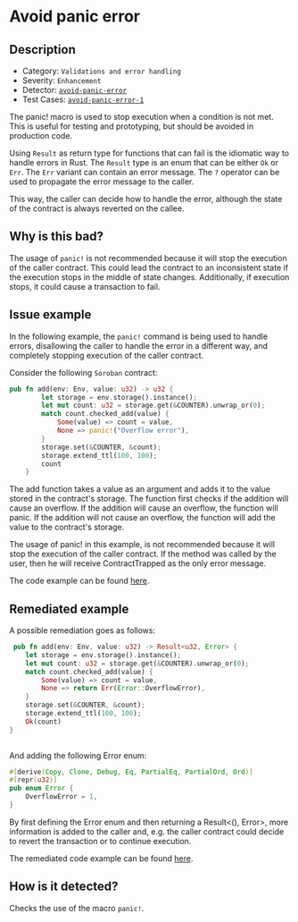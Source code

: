 # Avoid panic error 

## Description 

- Category: `Validations and error handling`
- Severity: `Enhancement`
- Detector: [`avoid-panic-error`](https://github.com/CoinFabrik/scout-soroban/tree/main/detectors/avoid-panic-error)
- Test Cases: [`avoid-panic-error-1`](https://github.com/CoinFabrik/scout-soroban/tree/main/test-cases/avoid-panic-error/avoid-panic-error-1) 

The panic! macro is used to stop execution when a condition is not met. This is useful for testing and prototyping, but should be avoided in production code.

Using `Result` as return type for functions that can fail is the idiomatic way to handle errors in Rust. The `Result` type is an enum that can be either `Ok` or `Err`. The `Err` variant can contain an error message. The `?` operator can be used to propagate the error message to the caller.

This way, the caller can decide how to handle the error, although the state of the contract is always reverted on the callee.

## Why is this bad? 

The usage of `panic!` is not recommended because it will stop the execution of the caller contract. This could lead the contract to an inconsistent state if the execution stops in the middle of state changes. Additionally, if execution stops, it could cause a transaction to fail.

## Issue example 

In the following example, the `panic!` command is being used to handle errors, disallowing the caller to handle the error in a different way, and completely stopping execution of the caller contract.

Consider the following `Soroban` contract:

```rust
pub fn add(env: Env, value: u32) -> u32 {
        let storage = env.storage().instance();
        let mut count: u32 = storage.get(&COUNTER).unwrap_or(0);
        match count.checked_add(value) {
            Some(value) => count = value,
            None => panic!("Overflow error"),
        }
        storage.set(&COUNTER, &count);
        storage.extend_ttl(100, 100);
        count
    }	
```
The add function takes a value as an argument and adds it to the value stored in the contract's storage. The function first checks if the addition will cause an overflow. If the addition will cause an overflow, the function will panic. If the addition will not cause an overflow, the function will add the value to the contract's storage.

The usage of panic! in this example, is not recommended because it will stop the execution of the caller contract. If the method was called by the user, then he will receive ContractTrapped as the only error message.

The code example can be found [here](https://github.com/CoinFabrik/scout-soroban/tree/main/test-cases/avoid-panic-error/avoid-panic-error-1/vulnerable-example).


## Remediated example

A possible remediation goes as follows:

```rust
 pub fn add(env: Env, value: u32) -> Result<u32, Error> {
    let storage = env.storage().instance();
    let mut count: u32 = storage.get(&COUNTER).unwrap_or(0);
    match count.checked_add(value) {
        Some(value) => count = value,
        None => return Err(Error::OverflowError),
    }
    storage.set(&COUNTER, &count);
    storage.extend_ttl(100, 100);
    Ok(count)
}
        
```
And adding the following Error enum:

```rust
#[derive(Copy, Clone, Debug, Eq, PartialEq, PartialOrd, Ord)]
#[repr(u32)]
pub enum Error {
    OverflowError = 1,
}
```
By first defining the Error enum and then returning a Result<(), Error>, more information is added to the caller and, e.g. the caller contract could decide to revert the transaction or to continue execution.

The remediated code example can be found [here](https://github.com/CoinFabrik/scout-soroban/tree/main/test-cases/avoid-panic-error/avoid-panic-error-1/remediated-example).

## How is it detected?

Checks the use of the macro `panic!`.


    
